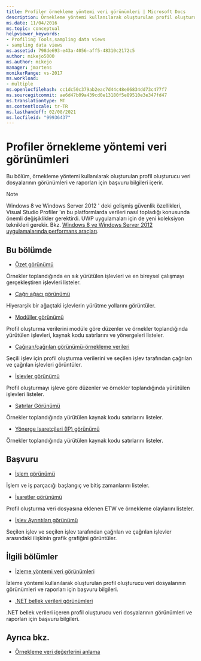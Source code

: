 ```yaml
---
title: Profiler örnekleme yöntemi veri görünümleri | Microsoft Docs
description: Örnekleme yöntemi kullanılarak oluşturulan profil oluşturucu veri dosyalarının görünümleri ve raporları hakkında bilgi edinin.
ms.date: 11/04/2016
ms.topic: conceptual
helpviewer_keywords:
- Profiling Tools,sampling data views
- sampling data views
ms.assetid: 798de693-e43a-4056-aff5-48310c2172c5
author: mikejo5000
ms.author: mikejo
manager: jmartens
monikerRange: vs-2017
ms.workload:
- multiple
ms.openlocfilehash: cc1dc50c379ab2eac7d44c48e06834dd73c477f7
ms.sourcegitcommit: ae6d47b09a439cd0e13180f5e89510e3e347fd47
ms.translationtype: MT
ms.contentlocale: tr-TR
ms.lasthandoff: 02/08/2021
ms.locfileid: "99936437"
---
```

# <a name="profiler-sampling-method-data-views"></a>Profiler örnekleme yöntemi veri görünümleri
Bu bölüm, örnekleme yöntemi kullanılarak oluşturulan profil oluşturucu veri dosyalarının görünümleri ve raporları için başvuru bilgileri içerir.

> [!NOTE]
> Windows 8 ve Windows Server 2012 ' deki gelişmiş güvenlik özellikleri, Visual Studio Profiler 'ın bu platformlarda verileri nasıl topladığı konusunda önemli değişiklikler gerektirdi. UWP uygulamaları için de yeni koleksiyon teknikleri gerekir. Bkz. [Windows 8 ve Windows Server 2012 uygulamalarında performans araçları](../profiling/performance-tools-on-windows-8-and-windows-server-2012-applications.md).

## <a name="in-this-section"></a>Bu bölümde
- [Özet görünümü](../profiling/summary-view-sampling-data.md)

 Örnekler toplandığında en sık yürütülen işlevleri ve en bireysel çalışmayı gerçekleştiren işlevleri listeler.

- [Çağrı ağacı görünümü](../profiling/call-tree-view-sampling-data.md)

 Hiyerarşik bir ağaçtaki işlevlerin yürütme yollarını görüntüler.

- [Modüller görünümü](../profiling/modules-view-sampling-data.md)

 Profil oluşturma verilerini modüle göre düzenler ve örnekler toplandığında yürütülen işlevleri, kaynak kodu satırlarını ve yönergeleri listeler.

- [Çağıran/çağrılan görünümü-örnekleme verileri](../profiling/caller-callee-view-sampling-data.md)

 Seçili işlev için profil oluşturma verilerini ve seçilen işlev tarafından çağrılan ve çağrılan işlevleri görüntüler.

- [İşlevler görünümü](../profiling/functions-view-sampling-data.md)

 Profil oluşturmayı işleve göre düzenler ve örnekler toplandığında yürütülen işlevleri listeler.

- [Satırlar Görünümü](../profiling/lines-view-sampling-data.md)

 Örnekler toplandığında yürütülen kaynak kodu satırlarını listeler.

- [Yönerge Işaretçileri (IP) görünümü](../profiling/instruction-pointers-ips-view-sampling-data.md)

 Örnekler toplandığında yürütülen kaynak kodu satırlarını listeler.

## <a name="reference"></a>Başvuru
- [İşlem görünümü](../profiling/process-view.md)

 İşlem ve iş parçacığı başlangıç ve bitiş zamanlarını listeler.

- [İşaretler görünümü](../profiling/marks-view.md)

 Profil oluşturma veri dosyasına eklenen ETW ve örnekleme olaylarını listeler.

- [İşlev Ayrıntıları görünümü](../profiling/function-details-view.md)

 Seçilen işlev ve seçilen işlev tarafından çağrılan ve çağrılan işlevler arasındaki ilişkinin grafik grafiğini görüntüler.

## <a name="related-sections"></a>İlgili bölümler
- [İzleme yöntemi veri görünümleri](../profiling/instrumentation-method-data-views.md)

 İzleme yöntemi kullanılarak oluşturulan profil oluşturucu veri dosyalarının görünümleri ve raporları için başvuru bilgileri.

- [.NET bellek verileri görünümleri](../profiling/dotnet-memory-data-views.md)

 .NET bellek verileri içeren profil oluşturucu veri dosyalarının görünümleri ve raporları için başvuru bilgileri.

## <a name="see-also"></a>Ayrıca bkz.
- [Örnekleme veri değerlerini anlama](../profiling/understanding-sampling-data-values.md)
